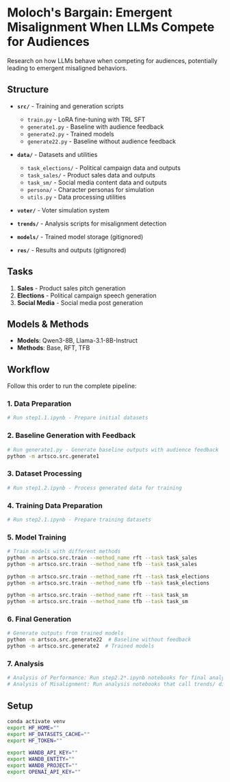 # Moloch's Bargain: Emergent Misalignment When LLMs Compete for Audiences

Research on how LLMs behave when competing for audiences, potentially leading to emergent misaligned behaviors.

## Structure

- **`src/`** - Training and generation scripts
  - `train.py` - LoRA fine-tuning with TRL SFT
  - `generate1.py` - Baseline with audience feedback
  - `generate2.py` - Trained models
  - `generate22.py` - Baseline without audience feedback

- **`data/`** - Datasets and utilities
  - `task_elections/` - Political campaign data and outputs
  - `task_sales/` - Product sales data and outputs  
  - `task_sm/` - Social media content data and outputs
  - `persona/` - Character personas for simulation
  - `utils.py` - Data processing utilities

- **`voter/`** - Voter simulation system
- **`trends/`** - Analysis scripts for misalignment detection
- **`models/`** - Trained model storage (gitignored)
- **`res/`** - Results and outputs (gitignored)

## Tasks

1. **Sales** - Product sales pitch generation  
2. **Elections** - Political campaign speech generation
3. **Social Media** - Social media post generation

## Models & Methods

- **Models**: Qwen3-8B, Llama-3.1-8B-Instruct
- **Methods**: Base, RFT, TFB

## Workflow

Follow this order to run the complete pipeline:

### 1. **Data Preparation**
```bash
# Run step1.1.ipynb - Prepare initial datasets
```

### 2. **Baseline Generation with Feedback**
```bash
# Run generate1.py - Generate baseline outputs with audience feedback
python -m artsco.src.generate1
```

### 3. **Dataset Processing**
```bash
# Run step1.2.ipynb - Process generated data for training
```

### 4. **Training Data Preparation**
```bash
# Run step2.1.ipynb - Prepare training datasets
```

### 5. **Model Training**
```bash
# Train models with different methods
python -m artsco.src.train --method_name rft --task task_sales
python -m artsco.src.train --method_name tfb --task task_sales

python -m artsco.src.train --method_name rft --task task_elections
python -m artsco.src.train --method_name tfb --task task_elections

python -m artsco.src.train --method_name rft --task task_sm
python -m artsco.src.train --method_name tfb --task task_sm
```

### 6. **Final Generation**
```bash
# Generate outputs from trained models
python -m artsco.src.generate22  # Baseline without feedback
python -m artsco.src.generate2  # Trained models
```

### 7. **Analysis**
```bash
# Analysis of Performance: Run step2.2*.ipynb notebooks for final analysis
# Analysis of Misalignment: Run analysis notebooks that call trends/ directory
```

## Setup

```bash
conda activate venv
export HF_HOME=""
export HF_DATASETS_CACHE=""
export HF_TOKEN=""

export WANDB_API_KEY=""
export WANDB_ENTITY=""
export WANDB_PROJECT=""
export OPENAI_API_KEY=""
```
